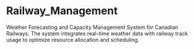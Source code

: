 # Railway_Management
Weather Forecasting and Capacity Management System for Canadian Railways. The system integrates real-time weather data with railway track usage to optimize resource allocation and scheduling.
